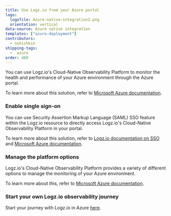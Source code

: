 ```yaml
---
title: Use Logz.io from your Azure portal
logo:
  logofile: Azure-native-integration2.png
  orientation: vertical
data-source: Azure native integration
templates: ["azure-deployment"]
contributors:
  - nshishkin
shipping-tags:
  -  azure
order: 460
---
```


You can use Logz.io's Cloud-Native Observability Platform to monitor the health and performance of your Azure environment through the Azure portal.

To learn more about this solution, refer to [Microsoft Azure documentation](https://docs.microsoft.com/en-us/azure/partner-solutions/logzio/overview).

### Enable single sign-on

You can use Security Assertion Markup Language (SAML) SSO feature within the Logz.io resource to directly access Logz.io's Cloud-Native Observability Platform in your portal.

To learn more about this solution, refer to [Logz.io documentation on SSO](https://docs.logz.io/user-guide/users/single-sign-on/azure_marketplace_liftr.html) and [Microsoft Azure documentation](https://docs.microsoft.com/en-us/azure/partner-solutions/logzio/setup-sso).


### Manage the platform options

Logz.io's Cloud-Native Observability Platform provides a variety of different options to manage the monitoring of your Azure environment.

To learn more about this, refer to [Microsoft Azure documentation](https://docs.microsoft.com/en-us/azure/partner-solutions/logzio/manage).

### Start your own Logz.io observability journey

Start your journey with Logz.io in Azure [here](https://portal.azure.com/#create/logz.logzio_via_liftr/preview).
